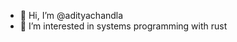 - 👋 Hi, I’m @adityachandla
- 👀 I’m interested in systems programming with rust


<!---
adityachandla/adityachandla is a ✨ special ✨ repository because its `README.md` (this file) appears on your GitHub profile.
You can click the Preview link to take a look at your changes.
--->
